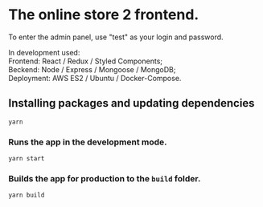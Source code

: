 # The online store 2 frontend.  
To enter the admin panel, use "test" as your login and password.

In development used:  
Frontend: React / Redux / Styled Components;  
Beckend: Node / Express / Mongoose / MongoDB;  
Deployment: AWS ES2 / Ubuntu / Docker-Compose.  

## Installing packages and updating dependencies  
`yarn`  

### Runs the app in the development mode.  
`yarn start`

### Builds the app for production to the `build` folder.  
`yarn build`
